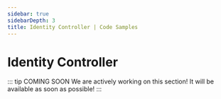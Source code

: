 ```yaml
---
sidebar: true
sidebarDepth: 3
title: Identity Controller | Code Samples
---
```

# Identity Controller

::: tip COMING SOON
We are actively working on this section! It will be available as soon as possible!
:::